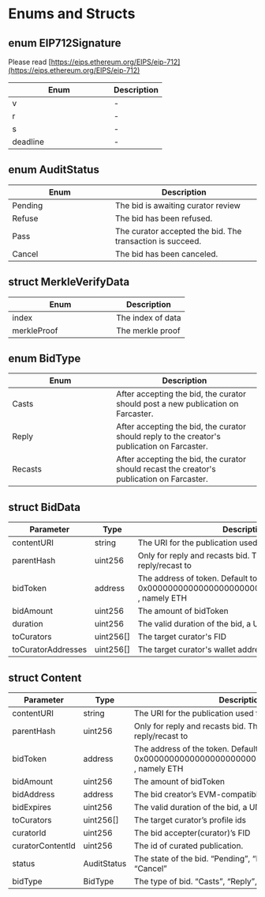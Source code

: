 # Enums and Structs

## enum EIP712Signature

Please read [https://eips.ethereum.org/EIPS/eip-712](https://eips.ethereum.org/EIPS/eip-712)

<table><thead><tr><th width="190">Enum</th><th>Description</th></tr></thead><tbody><tr><td>v</td><td>-</td></tr><tr><td>r</td><td>-</td></tr><tr><td>s</td><td>-</td></tr><tr><td>deadline</td><td>-</td></tr></tbody></table>

## enum AuditStatus

<table><thead><tr><th width="193">Enum</th><th>Description</th></tr></thead><tbody><tr><td>Pending</td><td>The bid is awaiting curator review</td></tr><tr><td>Refuse</td><td>The bid has been refused.</td></tr><tr><td>Pass</td><td>The curator accepted the bid. The transaction is succeed.</td></tr><tr><td>Cancel</td><td>The bid has been canceled.</td></tr></tbody></table>

## struct MerkleVerifyData

<table><thead><tr><th width="195">Enum</th><th>Description</th></tr></thead><tbody><tr><td>index</td><td>The index of data</td></tr><tr><td>merkleProof</td><td>The merkle proof</td></tr></tbody></table>

## enum BidType

<table><thead><tr><th width="195">Enum</th><th>Description</th></tr></thead><tbody><tr><td>Casts</td><td>After accepting the bid, the curator should post a new publication on Farcaster.</td></tr><tr><td>Reply</td><td>After accepting the bid, the curator should reply to the creator's publication on Farcaster.</td></tr><tr><td>Recasts</td><td>After accepting the bid, the curator should recast the creator's publication on Farcaster.</td></tr></tbody></table>

## struct BidData

<table><thead><tr><th width="203.33333333333331">Parameter</th><th width="121">Type</th><th>Description</th></tr></thead><tbody><tr><td>contentURI</td><td>string</td><td>The URI for the publication used for bidding</td></tr><tr><td>parentHash</td><td>uint256</td><td>Only for reply and recasts bid. The hash to point the reply/recast to</td></tr><tr><td>bidToken</td><td>address</td><td>The address of token. Default to 0x0000000000000000000000000000000000000000 , namely ETH</td></tr><tr><td>bidAmount</td><td>uint256</td><td>The amount of bidToken</td></tr><tr><td>duration</td><td>uint256</td><td>The valid duration of the bid, a UNIX timestamp</td></tr><tr><td>toCurators</td><td>uint256[]</td><td>The target curator's FID</td></tr><tr><td>toCuratorAddresses</td><td>uint256[]</td><td>The target curator's wallet address</td></tr></tbody></table>

## struct Content

<table><thead><tr><th width="198.33333333333331">Parameter</th><th width="134">Type</th><th>Description</th></tr></thead><tbody><tr><td>contentURI</td><td>string</td><td>The URI for the publication used for bidding</td></tr><tr><td>parentHash</td><td>uint256</td><td>Only for reply and recasts bid. The hash to point the reply/recast to</td></tr><tr><td>bidToken</td><td>address</td><td>The address of the token. Default to 0x0000000000000000000000000000000000000000 , namely ETH</td></tr><tr><td>bidAmount</td><td>uint256</td><td>The amount of bidToken</td></tr><tr><td>bidAddress</td><td>address</td><td>The bid creator’s EVM-compatible address</td></tr><tr><td>bidExpires</td><td>uint256</td><td>The valid duration of the bid, a UNIX timestamp</td></tr><tr><td>toCurators</td><td>uint256[]</td><td>The target curator’s profile ids</td></tr><tr><td>curatorId</td><td>uint256</td><td>The bid accepter(curator)’s FID</td></tr><tr><td>curatorContentId</td><td>uint256</td><td>The id of curated publication.</td></tr><tr><td>status</td><td>AuditStatus</td><td>The state of the bid. “Pending”, “Refuse”, “Pass”, “Cancel”</td></tr><tr><td>bidType</td><td>BidType</td><td>The type of bid. “Casts”, “Reply”, “Recasts”</td></tr></tbody></table>
